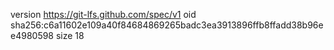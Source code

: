 version https://git-lfs.github.com/spec/v1
oid sha256:c6a11602e109a40f84684869265badc3ea3913896ffb8ffadd38b96ee4980598
size 18
